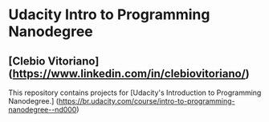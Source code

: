 # Udacity Intro to Programming Nanodegree
## [Clebio Vitoriano] (https://www.linkedin.com/in/clebiovitoriano/) 
This repository contains projects for [Udacity's Introduction to Programming Nanodegree.] (https://br.udacity.com/course/intro-to-programming-nanodegree--nd000)
